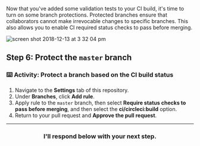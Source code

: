 Now that you've added some validation tests to your CI build, it's time to turn on some branch protections. Protected branches ensure that collaborators cannot make irrevocable changes to specific branches. This also allows you to enable CI required status checks to pass before merging.

![screen shot 2018-12-13 at 3 32 04 pm](https://user-images.githubusercontent.com/6351798/49971616-4baa7780-feec-11e8-950e-cce1985531d9.png)


## Step 6: Protect the `master` branch

### :keyboard: Activity: Protect a branch based on the CI build status

1. Navigate to the **Settings** tab of this repository.
1. Under **Branches**, click **Add rule**.
1. Apply rule to the `master` branch, then select **Require status checks to pass before merging**, and then select the **ci/circleci:build** option.
1. Return to your pull request and **Approve the pull request**.

<hr>
<h3 align="center">I'll respond below with your next step.</h3>
